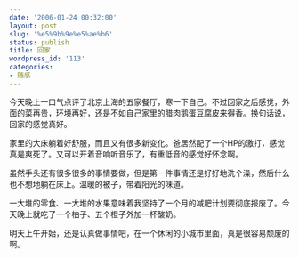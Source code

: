 ```yaml
---
date: '2006-01-24 00:32:00'
layout: post
slug: '%e5%9b%9e%e5%ae%b6'
status: publish
title: 回家
wordpress_id: '113'
categories:
- 随感
---
```


今天晚上一口气点评了北京上海的五家餐厅，寒一下自己。不过回家之后感觉，外面的菜再贵，环境再好，还是不如自己家里的腊肉鹅蛋豆腐皮来得香。换句话说，回家的感觉真好。


家里的大床躺着好舒服，而且又有很多新变化。爸居然配了一个HP的激打，感觉真是爽死了。又可以开着音响听音乐了，有重低音的感觉好怀念啊。


虽然手头还有很多很多的事情要做，但是第一件事情还是好好地洗个澡，然后什么也不想地躺在床上。温暖的被子，带着阳光的味道。


一大堆的零食、一大堆的水果意味着我坚持了一个月的减肥计划要彻底报废了。今天晚上就吃了一个柚子、五个橙子外加一杯酸奶。


明天上午开始，还是认真做事情吧，在一个休闲的小城市里面，真是很容易颓废的啊。
